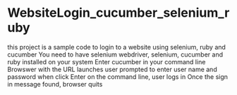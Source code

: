 # WebsiteLogin_cucumber_selenium_ruby
this project is a sample code to login to a website using selenium, ruby and cucumber
You need to have selenium webdriver, selenium, cucumber and ruby installed on your system
Enter cucumber in your command line
Browswer with the URL launches
user prompted to enter user name and password
when click Enter on the command line, user logs in
Once the sign in message found, browser quits
